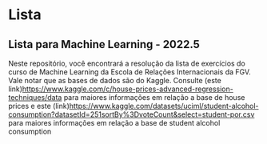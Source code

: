 # Lista
## Lista para Machine Learning - 2022.5
Neste repositório, você encontrará a resolução da lista de exercícios do curso de Machine Learning da Escola de Relações Internacionais da FGV. Vale notar que as bases de dados são do Kaggle. Consulte (este link)<https://www.kaggle.com/c/house-prices-advanced-regression-techniques/data> para maiores informações em relação a base de house prices e este (link)<https://www.kaggle.com/datasets/uciml/student-alcohol-consumption?datasetId=251sortBy%3DvoteCount&select=student-por.csv> para maiores informações em relação a base de student alcohol consumption
